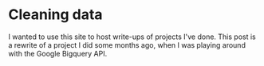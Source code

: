 # Cleaning data 

I wanted to use this site to host write-ups of projects I've done. 
This post is a rewrite of a project I did some months ago, when I was playing around with the Google Bigquery API. 
